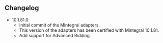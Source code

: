 ## Changelog
  * 10.1.81.0
    * Initial commit of the Mintegral adapters.
    * This version of the adapters has been certified with Mintegral 10.1.81.
    * Add support for Advanced Bidding.
